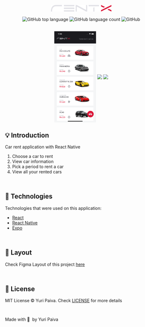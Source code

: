 <p align="center">
   <img src="./src/assets/logo.svg" alt="Logo Next Level Week Return" width="200px"/>
</p>

<p align="center">
  <img alt="GitHub top language" src="https://img.shields.io/github/languages/top/yuriqpaiva/rentx?color=blue">

  <img alt="GitHub language count" src="https://img.shields.io/github/languages/count/yuriqpaiva/rentx?color=blueviolet">

  <img alt="GitHub" src="https://img.shields.io/github/license/yuriqpaiva/rentx?color=blueviolet">
</p>

<br/>

<div align="center">
<img align="center" src="./assets/homeScreen.png" with="300px" height="300px" />
<img align="center" src="https://i.ibb.co/PmvWrd0/Simulator-Screen-Shot-i-Phone-13-2022-09-02-at-11-59-46.png" with="300px" height="300px" />
<img align="center" src="https://i.ibb.co/5s4Fwd6/Simulator-Screen-Shot-i-Phone-13-2022-09-02-at-11-59-51.png" with="300px" height="300px" />
</div>

## 💡 Introduction

Car rent application with React Native

1. Choose a car to rent
2. View car information
3. Pick a period to rent a car
4. View all your rented cars

<br/>

## 🧪 Technologies

Technologies that were used on this application:

- [React](https://reactjs.org)
- [React Native](https://reactnative.dev/)
- [Expo](https://expo.dev/)

<br/>

## 🔖 Layout

Check Figma Layout of this project [here](https://www.figma.com/file/4ojyGi2mGuQaGK0sUHMAqB/RentX-Ignite?node-id=0%3A1)

<br/>

## 📝 License

MIT License © Yuri Paiva. Check [LICENSE](LICENSE) for more details

<br/>

Made with 💜 &nbsp;by Yuri Paiva
